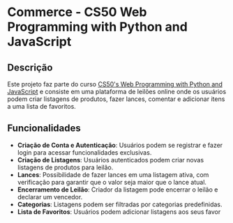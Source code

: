 # Commerce - CS50 Web Programming with Python and JavaScript

## Descrição
Este projeto faz parte do curso [CS50's Web Programming with Python and JavaScript](https://cs50.harvard.edu/web/) e consiste em uma plataforma de leilões online onde os usuários podem criar listagens de produtos, fazer lances, comentar e adicionar itens a uma lista de favoritos.

## Funcionalidades
- **Criação de Conta e Autenticação**: Usuários podem se registrar e fazer login para acessar funcionalidades exclusivas.
- **Criação de Listagens**: Usuários autenticados podem criar novas listagens de produtos para leilão.
- **Lances**: Possibilidade de fazer lances em uma listagem ativa, com verificação para garantir que o valor seja maior que o lance atual.
- **Encerramento de Leilão**: Criador da listagem pode encerrar o leilão e declarar um vencedor.
- **Categorias**: Listagens podem ser filtradas por categorias predefinidas.
- **Lista de Favoritos**: Usuários podem adicionar listagens aos seus favor
